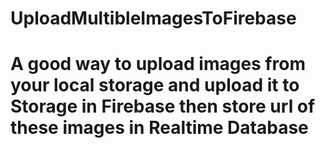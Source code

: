 # UploadMultibleImagesToFirebase

# A good way to upload images from your local storage and upload it to Storage in Firebase then store url of these images in Realtime Database
